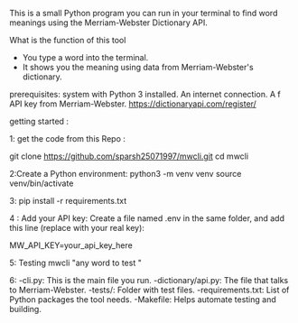 This is a small Python program you can run in your terminal to find word meanings using the Merriam-Webster Dictionary API.

 What is the function of this tool 

- You type a word into the terminal.
- It shows you the meaning using data from Merriam-Webster's dictionary.

prerequisites:
system with Python 3 installed.
An internet connection.
A f API key from Merriam-Webster.  https://dictionaryapi.com/register/

getting started :

1: get the code from this Repo : 

git clone https://github.com/sparsh25071997/mwcli.git
cd mwcli

2:Create a Python environment:
python3 -m venv venv
source venv/bin/activate

3: pip install -r requirements.txt

4 :
Add your API key:
Create a file named .env in the same folder, and add this line (replace with your real key):

MW_API_KEY=your_api_key_here


5: Testing 
mwcli "any word to test "

6: 
-cli.py: This is the main file you run.
-dictionary/api.py: The file that talks to Merriam-Webster.
-tests/: Folder with test files.
-requirements.txt: List of Python packages the tool needs.
-Makefile: Helps automate testing and building.



